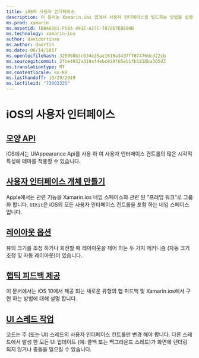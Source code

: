```yaml
---
title: iOS의 사용자 인터페이스
description: 이 문서는 Xamarin.ios 앱에서 사용자 인터페이스를 빌드하는 방법을 설명 하는 가이드로 연결 됩니다. 연결 된 안내선은 모양 API, 사용자 인터페이스 개체 만들기, 레이아웃 옵션 등을 다룹니다.
ms.prod: xamarin
ms.assetid: 1BB46561-F503-491E-A27C-7878E7EBE00B
ms.technology: xamarin-ios
author: davidortinau
ms.author: daortin
ms.date: 06/14/2017
ms.openlocfilehash: 325898b3c934e25ae1610a3437f787476dcd22cb
ms.sourcegitcommit: 2fbe4932a319af4ebc829f65eb1fb1816ba305d3
ms.translationtype: MT
ms.contentlocale: ko-KR
ms.lasthandoff: 10/29/2019
ms.locfileid: "73003335"
---
```

# <a name="user-interfaces-in-ios"></a>iOS의 사용자 인터페이스

## <a name="appearance-apiintroduction-to-the-appearance-apimd"></a>[모양 API](introduction-to-the-appearance-api.md)

iOS에서는 UIAppearance Api를 사용 하 여 사용자 인터페이스 컨트롤의 많은 시각적 특성에 테마를 적용할 수 있습니다.

## <a name="creating-user-interface-objectsiosuser-interfaceios-uicreating-ui-objectsmd"></a>[사용자 인터페이스 개체 만들기](~/ios/user-interface/ios-ui/creating-ui-objects.md)

Apple에서는 관련 기능을 Xamarin.ios 네임 스페이스와 관련 된 "프레임 워크"로 그룹화 합니다. `UIKit`은 iOS의 모든 사용자 인터페이스 컨트롤을 포함 하는 네임 스페이스입니다.

## <a name="layout-optionsiosuser-interfaceios-uilayout-optionsmd"></a>[레이아웃 옵션](~/ios/user-interface/ios-ui/layout-options.md)

뷰의 크기를 조정 하거나 회전할 때 레이아웃을 제어 하는 두 가지 메커니즘 (자동 크기 조정 및 자동 레이아웃)이 있습니다.

## <a name="providing-haptic-feedbackiosuser-interfaceios-uihaptic-feedbackmd"></a>[햅틱 피드백 제공](~/ios/user-interface/ios-ui/haptic-feedback.md)

이 문서에서는 iOS 10에서 제공 되는 새로운 유형의 햅 피드백 및 Xamarin.ios에서 구현 하는 방법에 대해 설명 합니다.

## <a name="working-with-the-ui-threadiosuser-interfaceios-uiui-threadmd"></a>[UI 스레드 작업](~/ios/user-interface/ios-ui/ui-thread.md)

코드는 주 (또는 UI) 스레드의 사용자 인터페이스 컨트롤만 변경 해야 합니다. 다른 스레드에서 발생 한 모든 UI 업데이트 (예: 콜백 또는 백그라운드 스레드)가 화면에 렌더링 되지 않거나 충돌을 일으킬 수 있습니다.
